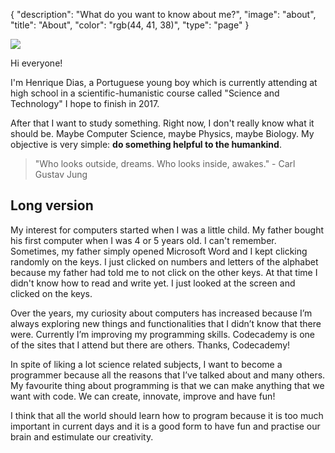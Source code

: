 {
  "description": "What do you want to know about me?",
  "image": "about",
  "title": "About",
  "color": "rgb(44, 41, 38)",
  "type": "page"
}

<img src="/henrique.png" class="right">

Hi everyone!

I'm Henrique Dias, a Portuguese young boy which is currently attending at high school in a scientific-humanistic course called "Science and Technology" I hope to finish in 2017.

After that I want to study something. Right now, I don't really know what it should be. Maybe Computer Science, maybe Physics, maybe Biology. My objective is very simple: **do something helpful to the humankind**.

> "Who looks outside, dreams. Who looks inside, awakes." - Carl Gustav Jung

## Long version

My interest for computers started when I was a little child. My father bought his first computer when I was 4 or 5 years old. I can't remember. Sometimes, my father simply opened Microsoft Word and I kept clicking randomly on the keys. I just clicked on numbers and letters of the alphabet because my father had told me to not click on the other keys. At that time I didn't know how to read and write yet. I just looked at the screen and clicked on the keys.

Over the years, my curiosity about computers has increased because I’m always exploring new things and functionalities that I didn’t know that there were. Currently I’m improving my programming skills. Codecademy is one of the sites that I attend but there are others. Thanks, Codecademy!

In spite of liking a lot science related subjects, I want to become a programmer because all the reasons that I’ve talked about and many others. My favourite thing about programming is that we can make anything that we want with code. We can create, innovate, improve and have fun!  

I think that all the world should learn how to program because it is too much important in current days and it is a good form to have fun and practise our brain and estimulate our creativity.
